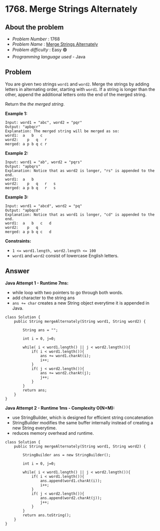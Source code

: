# 1768. Merge Strings Alternately

## About the problem
- *Problem Number* : 1768
- *Problem Name* :  [Merge Strings Alternately](https://leetcode.com/problems/find-words-containing-character/description/ "https://leetcode.com/problems/find-words-containing-character/description/](https://leetcode.com/problems/candy/description/?envType=daily-question&envId=2025-06-02)](https://leetcode.com/problems/merge-strings-alternately/description/?envType=study-plan-v2&envId=programming-skills)")
- *Problem difficulty* : Easy 🟢
- *Programming language used* - Java

## Problem

You are given two strings `word1` and `word2`. 
Merge the strings by adding letters in alternating order, starting with `word1`. 
If a string is longer than the other, append the additional letters onto the end of the merged string.

Return the *the merged string*.

**Example 1:**

```
Input: word1 = "abc", word2 = "pqr"
Output: "apbqcr"
Explanation: The merged string will be merged as so:
word1:  a   b   c
word2:    p   q   r
merged: a p b q c r
```

**Example 2:**

```
Input: word1 = "ab", word2 = "pqrs"
Output: "apbqrs"
Explanation: Notice that as word2 is longer, "rs" is appended to the end.
word1:  a   b 
word2:    p   q   r   s
merged: a p b q   r   s
```

**Example 3:**

```
Input: word1 = "abcd", word2 = "pq"
Output: "apbqcd"
Explanation: Notice that as word1 is longer, "cd" is appended to the end.
word1:  a   b   c   d
word2:    p   q 
merged: a p b q c   d
```

**Constraints:**

-   `1 <= word1.length, word2.length <= 100`
-   `word1` and `word2` consist of lowercase English letters.

## Answer
**Java Attempt 1 - Runtime 7ms:**
-   while loop with two pointers to go through both words.
-   add character to the string ans
-   `ans += char` creates a new String object everytime it is appended in Java.
```
class Solution {
    public String mergeAlternately(String word1, String word2) {
        
        String ans = "";

        int i = 0, j=0;

        while( i < word1.length() || j < word2.length()){
            if( i < word1.length()){
                ans += word1.charAt(i);
                i++;
            }
            if( j < word2.length()){
                ans += word2.charAt(j);
                j++;
            }
        }
        return ans;
    }
}
```

**Java Attempt 2 - Runtime 1ms - Complexity O(N+M):**
-   use StringBuilder, which is designed for efficient string concatenation
-   StringBuilder modifies the same buffer internally instead of creating a new String everytime.
-   reduces memory overhead and runtime.
```
class Solution {
    public String mergeAlternately(String word1, String word2) {
        
        StringBuilder ans = new StringBuilder();

        int i = 0, j=0;

        while( i < word1.length() || j < word2.length()){
            if( i < word1.length()){
                ans.append(word1.charAt(i));
                i++;
            }
            if( j < word2.length()){
                ans.append(word2.charAt(j));
                j++;
            }
        }
        return ans.toString();
    }
}
```
